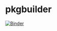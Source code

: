 # pkgbuilder

[![Binder](https://mybinder.org/badge_logo.svg)](https://mybinder.org/v2/gh/terasakisatoshi/pkgbuilder/HEAD)